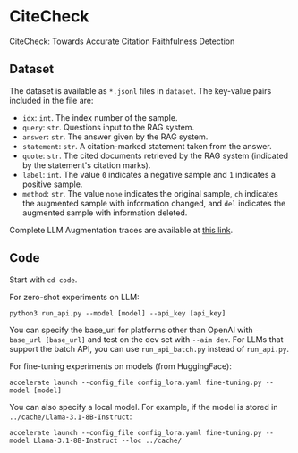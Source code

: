 # CiteCheck
CiteCheck: Towards Accurate Citation Faithfulness Detection

## Dataset
The dataset is available as `*.jsonl` files in `dataset`. The key-value pairs included in the file are:
- `idx`: `int`. The index number of the sample.
- `query`: `str`. Questions input to the RAG system.
- `answer`: `str`. The answer given by the RAG system.
- `statement`: `str`. A citation-marked statement taken from the answer.
- `quote`: `str`. The cited documents retrieved by the RAG system (indicated by the statement's citation marks).
- `label`: `int`. The value `0` indicates a negative sample and `1` indicates a positive sample.
- `method`: `str`. The value `none` indicates the original sample, `ch` indicates the augmented sample with information changed, and `del` indicates the augmented sample with information deleted.

Complete LLM Augmentation traces are available at [this link](https://drive.google.com/file/d/1tqssEs_o1VZTabXKfnwilHvp1td0x9O3/view?usp=share_link).

## Code
Start with `cd code`. 

For zero-shot experiments on LLM:
```
python3 run_api.py --model [model] --api_key [api_key]
```
You can specify the base_url for platforms other than OpenAI with `--base_url [base_url]` and test on the dev set with `--aim dev`. For LLMs that support the batch API, you can use `run_api_batch.py` instead of `run_api.py`.

For fine-tuning experiments on models (from HuggingFace):
```
accelerate launch --config_file config_lora.yaml fine-tuning.py --model [model]
```
You can also specify a local model. For example, if the model is stored in `../cache/Llama-3.1-8B-Instruct`:
```
accelerate launch --config_file config_lora.yaml fine-tuning.py --model Llama-3.1-8B-Instruct --loc ../cache/
```


